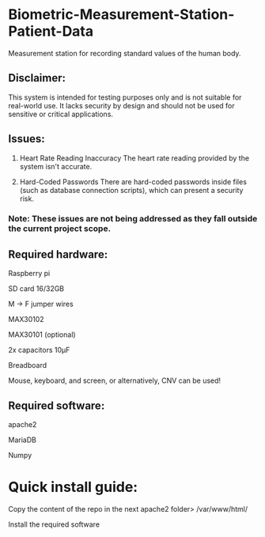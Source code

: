 # Biometric-Measurement-Station-Patient-Data
Measurement station for recording standard values of the human body.

## Disclaimer: 
This system is intended for testing purposes only and is not suitable for real-world use. It lacks security by design and should not be used for sensitive or critical applications.

## Issues:
1. Heart Rate Reading Inaccuracy
The heart rate reading provided by the system isn't accurate.

2. Hard-Coded Passwords
There are hard-coded passwords inside files (such as database connection scripts), which can present a security risk.

### Note: These issues are not being addressed as they fall outside the current project scope.


## Required hardware:
Raspberry pi 

SD card 16/32GB

M -> F jumper wires

MAX30102 

MAX30101 (optional)

2x capacitors 10μF

Breadboard

Mouse, keyboard, and screen, or alternatively, CNV can be used!

## Required software:
apache2

MariaDB

Numpy

# Quick install guide:

Copy the content of the repo in the next apache2 folder>  /var/www/html/

Install the required software
